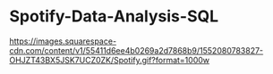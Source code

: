 # Spotify-Data-Analysis-SQL
https://images.squarespace-cdn.com/content/v1/55411d6ee4b0269a2d7868b9/1552080783827-OHJZT43BX5JSK7UCZ0ZK/Spotify.gif?format=1000w
